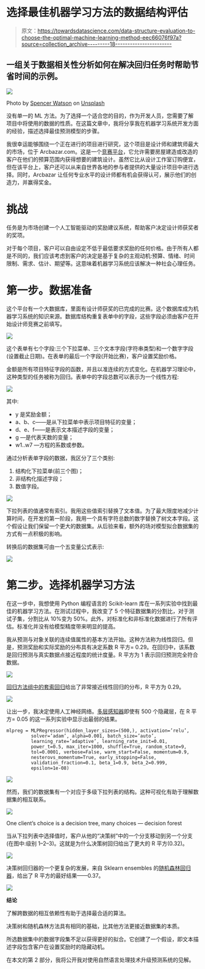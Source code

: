 # 选择最佳机器学习方法的数据结构评估

> 原文：<https://towardsdatascience.com/data-structure-evaluation-to-choose-the-optimal-machine-learning-method-eec66076f97a?source=collection_archive---------18----------------------->

## 一组关于数据相关性分析如何在解决回归任务时帮助节省时间的示例。

![](img/5368fe5892dae7863438e3b0818b3e64.png)

Photo by [Spencer Watson](https://unsplash.com/@thebrownspy?utm_source=medium&utm_medium=referral) on [Unsplash](https://unsplash.com?utm_source=medium&utm_medium=referral)

没有单一的 ML 方法。为了选择一个适合您的目的，作为开发人员，您需要了解项目中将使用的数据的性质。在这篇文章中，我将分享我在机器学习系统开发方面的经验，描述选择最佳预测模型的步骤。

我很幸运能够围绕一个正在进行的项目进行研究，这个项目是设计师和建筑师最大的市场，位于 Arcbazar.com。这是一个[竞赛平台](https://greenice.net/build-crowdsourcing-platform/)，它允许需要房屋建造或改造的客户在他们的预算范围内获得想要的建筑设计。虽然它比从设计工作室订购便宜，但在该平台上，客户还可以从来自世界各地的参与者提供的大量设计项目中进行选择。同时，Arcbazar 让任何专业水平的设计师都有机会获得认可，展示他们的创造力，并赢得奖金。

# 挑战

任务是为市场创建一个人工智能驱动的奖励建议系统，帮助客户决定设计师获奖者的奖项。

对于每个项目，客户可以自由设定不低于最低要求奖励的任何价格。由于所有人都是不同的，我们应该考虑到客户的决定是基于复杂的主观动机:预算、情绪、时间限制、需求、估计、期望等。这意味着机器学习系统应该解决一种社会心理任务。

# 第一步。数据准备

这个平台有一个大数据库，里面有设计师获奖的已完成的比赛。这个数据库成为机器学习系统的知识来源。数据库结构重复表单中的字段，这些字段必须由客户在开始设计师竞赛之前填写。

![](img/2cbe841eaad2dba951afeb7dd604da82.png)

这个表单有七个字段:三个下拉菜单、三个文本字段(字符串类型)和一个数字字段(设置截止日期)。在表单的最后一个字段(开始比赛)，客户设置奖励价格。

金额是所有项目特征字段的函数，并且以准连续的方式变化。在机器学习理论中，这种类型的任务被称为回归。表单中的字段总数可以表示为一个线性方程:

![](img/e72d49f28ab32c7323a5065bf794393d.png)

其中:

*   y 是奖励金额；
*   a、b、c——是从下拉菜单中表示项目特征的变量；
*   d、e、f——是表示文本描述字段的变量；
*   g —是代表天数的变量；
*   w1..w7 —方程的系数或参数。

通过分析表单字段的数据，我区分了三个类别:

1.  结构化下拉菜单(前三个图)；
2.  非结构化描述字段；
3.  数值字段。

![](img/a01df420e648c8c07df5591f9b332d97.png)

下拉列表的值通常有索引。我用这些值索引替换了文本值。为了最大限度地减少计算时间，在开发的第一阶段，我用一个具有字符总数的数字替换了树文本字段。这个假设让我们保留一个更大的数据集。从后验来看，额外的场对模型拟合数据集的方式有一点积极的影响。

转换后的数据集可由一个五变量公式表示:

![](img/c7ec234811763f1dfd528a23167af854.png)

# 第二步。选择机器学习方法

在这一步中，我想使用 Python 编程语言的 Scikit-learn 库在一系列实验中找到最佳的机器学习方法。在测试过程中，我改变了 5 个特征数据集的分割比，对于测试子集，分割比从 10%变为 50%。此外，对标准化和非标准化数据进行了所有评估。标准化并没有给模型精度带来明显的提高。

我从预测与对象关联的连续值属性的基本方法开始。这种方法称为线性回归。但是，预测奖励和实际奖励的分布具有决定系数 R 平方= 0.29。在回归中，该系数是回归预测与真实数据点接近程度的统计度量。R 平方为 1 表示回归预测完全符合数据。

![](img/bdc514287e71f5e6967df9b254e7772b.png)

[回归方法组中的套索回归](/ridge-and-lasso-regression-a-complete-guide-with-python-scikit-learn-e20e34bcbf0b)给出了非常接近线性回归的分布，R 平方为 0.29。

![](img/a64196a808f453d1f1f860b26a731da6.png)

让出一步，我决定使用人工神经网络。[多层感知器](https://scikit-learn.org/stable/modules/neural_networks_supervised.html#multi-layer-perceptron)即使有 500 个隐藏层，在 R 平方= 0.05 的这一系列实验中显示出最弱的结果。

```
mlpreg = MLPRegressor(hidden_layer_sizes=(500,), activation=’relu’,
         solver=’adam’, alpha=0.001, batch_size=’auto’,
         learning_rate=’adaptive’, learning_rate_init=0.01,
         power_t=0.5, max_iter=1000, shuffle=True, random_state=9,
         tol=0.0001, verbose=False, warm_start=False, momentum=0.9,
         nesterovs_momentum=True, early_stopping=False,
         validation_fraction=0.1, beta_1=0.9, beta_2=0.999,
         epsilon=1e-08)
```

![](img/aad3d7ed128f2eaf9e59477fc3345725.png)

然而，我们的数据集有一个对应于多级下拉列表的结构。这种可视化有助于理解数据集的相互联系。

![](img/fc97920695e8a34acd24daed30bc3125.png)

One client’s choice is a decision tree, many choices — decision forest

当从下拉列表中选择值时，客户从他的“决策树”中的一个分支移动到另一个分支(在图中:级别 1–2–3)。这就是为什么决策树回归给出了更大的 R 平方(0.32)。

![](img/072c82e5ec359b7396ac9657a52dde43.png)

决策树回归器的一个更复杂的发展，来自 Sklearn ensembles 的[随机森林回归器](https://scikit-learn.org/stable/modules/generated/sklearn.ensemble.RandomForestClassifier.html)，给出了 R 平方的最好结果——0.37。

![](img/023118be2b247e2a2948bd2e6ec5829f.png)

**结论**

了解跨数据的相互依赖性有助于选择最合适的算法。

决策树和随机森林方法具有相同的基础，比其他方法更接近数据集的本质。

所选数据集中的数据字段集不足以获得更好的拟合。它创建了一个假设，即文本描述字段包含客户在设置奖励时的隐藏动机。

在本文的第 2 部分，我将公开我对使用自然语言处理技术升级预测系统的见解。